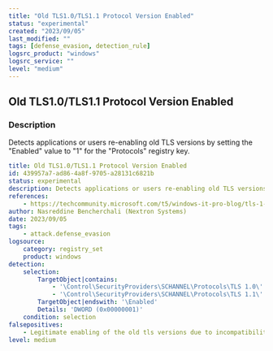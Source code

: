 ```yaml
---
title: "Old TLS1.0/TLS1.1 Protocol Version Enabled"
status: "experimental"
created: "2023/09/05"
last_modified: ""
tags: [defense_evasion, detection_rule]
logsrc_product: "windows"
logsrc_service: ""
level: "medium"
---
```


## Old TLS1.0/TLS1.1 Protocol Version Enabled

### Description

Detects applications or users re-enabling old TLS versions by setting the "Enabled" value to "1" for the "Protocols" registry key.

```yml
title: Old TLS1.0/TLS1.1 Protocol Version Enabled
id: 439957a7-ad86-4a8f-9705-a28131c6821b
status: experimental
description: Detects applications or users re-enabling old TLS versions by setting the "Enabled" value to "1" for the "Protocols" registry key.
references:
    - https://techcommunity.microsoft.com/t5/windows-it-pro-blog/tls-1-0-and-tls-1-1-soon-to-be-disabled-in-windows/ba-p/3887947
author: Nasreddine Bencherchali (Nextron Systems)
date: 2023/09/05
tags:
    - attack.defense_evasion
logsource:
    category: registry_set
    product: windows
detection:
    selection:
        TargetObject|contains:
            - '\Control\SecurityProviders\SCHANNEL\Protocols\TLS 1.0\'
            - '\Control\SecurityProviders\SCHANNEL\Protocols\TLS 1.1\'
        TargetObject|endswith: '\Enabled'
        Details: 'DWORD (0x00000001)'
    condition: selection
falsepositives:
    - Legitimate enabling of the old tls versions due to incompatibility
level: medium

```
